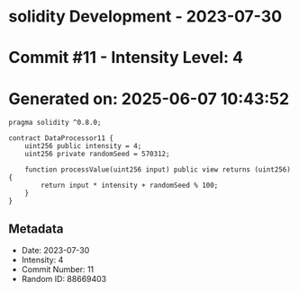 ﻿# solidity Development - 2023-07-30
# Commit #11 - Intensity Level: 4
# Generated on: 2025-06-07 10:43:52
```solidity
pragma solidity ^0.8.0;

contract DataProcessor11 {
    uint256 public intensity = 4;
    uint256 private randomSeed = 570312;

    function processValue(uint256 input) public view returns (uint256) {
        return input * intensity + randomSeed % 100;
    }
}
```
## Metadata
- Date: 2023-07-30
- Intensity: 4
- Commit Number: 11
- Random ID: 88669403
